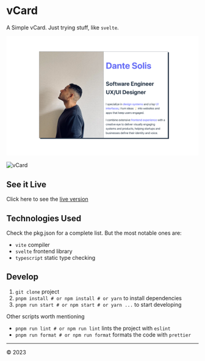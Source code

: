 # vCard

A Simple vCard. Just trying stuff, like `svelte`.

![vCard](https://raw.githubusercontent.com/code4cake/vcard/main/public/vcard.png)

![vCard](/repository/public/vcard.png?raw=true "Screenshot")

## See it Live

Click here to see the [live version]()

## Technologies Used

Check the pkg.json for a complete list. But the most notable ones are:

- `vite` compiler
- `svelte` frontend library
- `typescript` static type checking

## Develop

1. `git clone` project
2. `pnpm install # or npm install # or yarn` to install dependencies
3. `pnpm run start # or npm start # or yarn ...` to start developing

Other scripts worth mentioning

- `pnpm run lint # or npm run lint` lints the project with `eslint`
- `pnpm run format # or npm run format` formats the code with `prettier`

---

&copy; 2023

